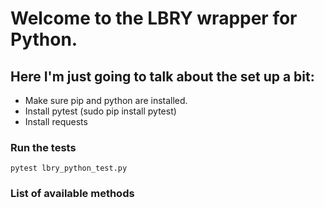 # Welcome to the LBRY wrapper for Python.

## Here I'm just going to talk about the set up a bit:
* Make sure pip and python are installed.
* Install pytest (sudo pip install pytest)
* Install requests

### Run the tests
`pytest lbry_python_test.py`

### List of available methods
